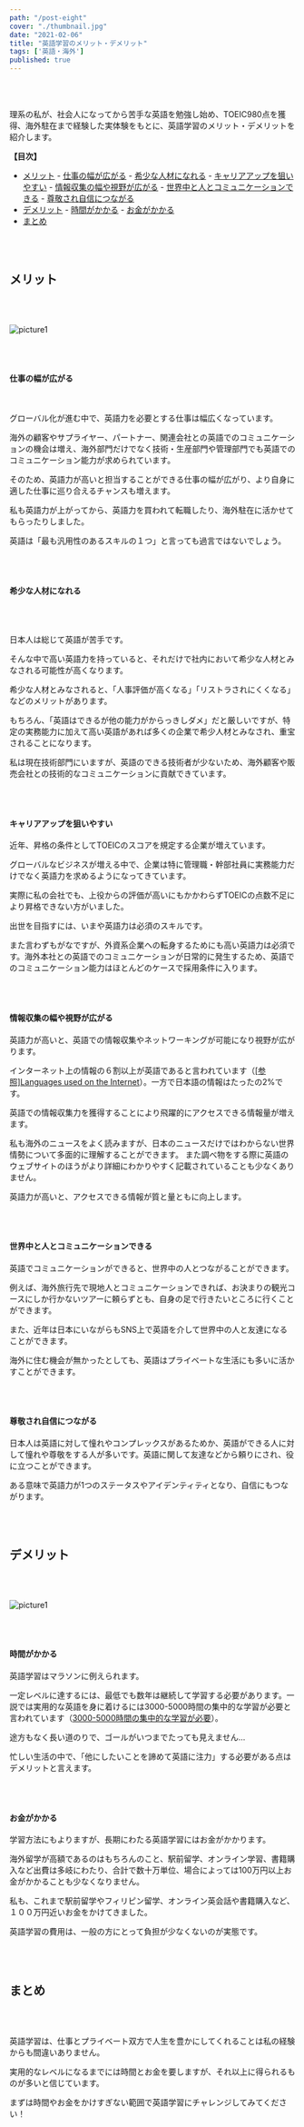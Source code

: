 ```yaml
---
path: "/post-eight"
cover: "./thumbnail.jpg"
date: "2021-02-06"
title: "英語学習のメリット・デメリット"
tags: ['英語・海外']
published: true
---
```


<head><link href="https://use.fontawesome.com/releases/v5.6.1/css/all.css" rel="stylesheet"></head>

<br />
<br />



理系の私が、社会人になってから苦手な英語を勉強し始め、TOEIC980点を獲得、海外駐在まで経験した実体験をもとに、英語学習のメリット・デメリットを紹介します。

<div class="toc">
<b>【目次】</b>
<!-- TOC -->

- [メリット](#メリット)
        - [仕事の幅が広がる](#仕事の幅が広がる)
        - [希少な人材になれる](#希少な人材になれる)
        - [キャリアアップを狙いやすい](#キャリアアップを狙いやすい)
        - [情報収集の幅や視野が広がる](#情報収集の幅や視野が広がる)
        - [世界中と人とコミュニケーションできる](#世界中と人とコミュニケーションできる)
        - [尊敬され自信につながる](#尊敬され自信につながる)
- [デメリット](#デメリット)
        - [時間がかかる](#時間がかかる)
        - [お金がかかる](#お金がかかる)
- [まとめ](#まとめ)

<!-- /TOC -->
</div></p>

<br />
<br />


## メリット

<br />
<br />

![picture1](h2-picture1.jpg)

<br />
<br />


#### 仕事の幅が広がる

<br />


グローバル化が進む中で、英語力を必要とする仕事は幅広くなっています。

海外の顧客やサプライヤー、パートナー、関連会社との英語でのコミュニケーションの機会は増え、海外部門だけでなく技術・生産部門や管理部門でも英語でのコミュニケーション能力が求められています。

そのため、英語力が高いと担当することができる仕事の幅が広がり、より自身に適した仕事に巡り合えるチャンスも増えます。

私も英語力が上がってから、英語力を買われて転職したり、海外駐在に活かせてもらったりしました。

英語は「最も汎用性のあるスキルの１つ」と言っても過言ではないでしょう。

<br />
<br />


#### 希少な人材になれる

<br />
<br />


日本人は総じて英語が苦手です。

そんな中で高い英語力を持っていると、それだけで社内において希少な人材とみなされる可能性が高くなります。

希少な人材とみなされると、「人事評価が高くなる」「リストラされにくくなる」などのメリットがあります。

もちろん、「英語はできるが他の能力がからっきしダメ」だと厳しいですが、特定の実務能力に加えて高い英語があれば多くの企業で希少人材とみなされ、重宝されることになります。

私は現在技術部門にいますが、英語のできる技術者が少ないため、海外顧客や販売会社との技術的なコミュニケーションに貢献できています。

<br />
<br />


#### キャリアアップを狙いやすい

近年、昇格の条件としてTOEICのスコアを規定する企業が増えています。

グローバルなビジネスが増える中で、企業は特に管理職・幹部社員に実務能力だけでなく英語力を求めるようになってきています。

実際に私の会社でも、上役からの評価が高いにもかかわらずTOEICの点数不足により昇格できない方がいました。

出世を目指すには、いまや英語力は必須のスキルです。

また言わずもがなですが、外資系企業への転身するためにも高い英語力は必須です。海外本社との英語でのコミュニケーションが日常的に発生するため、英語でのコミュニケーション能力はほとんどのケースで採用条件に入ります。

<br />
<br />


#### 情報収集の幅や視野が広がる

英語力が高いと、英語での情報収集やネットワーキングが可能になり視野が広がります。

インターネット上の情報の６割以上が英語であると言われています（[[参照]Languages used on the Internet](https://en.wikipedia.org/wiki/Languages_used_on_the_Internet)）。一方で日本語の情報はたったの2%です。

英語での情報収集力を獲得することにより飛躍的にアクセスできる情報量が増えます。

私も海外のニュースをよく読みますが、日本のニュースだけではわからない世界情勢について多面的に理解することができます。
また調べ物をする際に英語のウェブサイトのほうがより詳細にわかりやすく記載されていることも少なくありません。

英語力が高いと、アクセスできる情報が質と量ともに向上します。

<br />
<br />


#### 世界中と人とコミュニケーションできる

英語でコミュニケーションができると、世界中の人とつながることができます。

例えば、海外旅行先で現地人とコミュニケーションできれば、お決まりの観光コースにしか行かないツアーに頼らずとも、自身の足で行きたいところに行くことができます。

また、近年は日本にいながらもSNS上で英語を介して世界中の人と友達になることができます。

海外に住む機会が無かったとしても、英語はプライベートな生活にも多いに活かすことができます。

<br />
<br />


#### 尊敬され自信につながる

日本人は英語に対して憧れやコンプレックスがあるためか、英語ができる人に対して憧れや尊敬をする人が多いです。英語に関して友達などから頼りにされ、役に立つことができます。

ある意味で英語力が1つのステータスやアイデンティティとなり、自信にもつながります。


<br />
<br />



## デメリット


<br />
<br />

![picture1](h2-picture2.jpg)

<br />
<br />


#### 時間がかかる

英語学習はマラソンに例えられます。

一定レベルに達するには、最低でも数年は継続して学習する必要があります。一説では実用的な英語を身に着けるには3000-5000時間の集中的な学習が必要と言われています（[3000-5000時間の集中的な学習が必要](https://repo.lib.tokushima-u.ac.jp/files/public/10/106292/20170929145012313265/LID201410302003.pdf)）。

途方もなく長い道のりで、ゴールがいつまでたっても見えません…

忙しい生活の中で、「他にしたいことを諦めて英語に注力」する必要がある点はデメリットと言えます。

<br />
<br />


#### お金がかかる

学習方法にもよりますが、長期にわたる英語学習にはお金がかかります。

海外留学が高額であるのはもちろんのこと、駅前留学、オンライン学習、書籍購入など出費は多岐にわたり、合計で数十万単位、場合によっては100万円以上お金がかかることも少なくなりません。

私も、これまで駅前留学やフィリピン留学、オンライン英会話や書籍購入など、１００万円近いお金をかけてきました。

英語学習の費用は、一般の方にとって負担が少なくないのが実態です。

<br />
<br />


## まとめ

<br />
<br />


英語学習は、仕事とプライベート双方で人生を豊かにしてくれることは私の経験からも間違いありません。

実用的なレベルになるまでには時間とお金を要しますが、それ以上に得られるものが多いと信じています。

まずは時間やお金をかけすぎない範囲で英語学習にチャレンジしてみてください！


<br />
<br />
